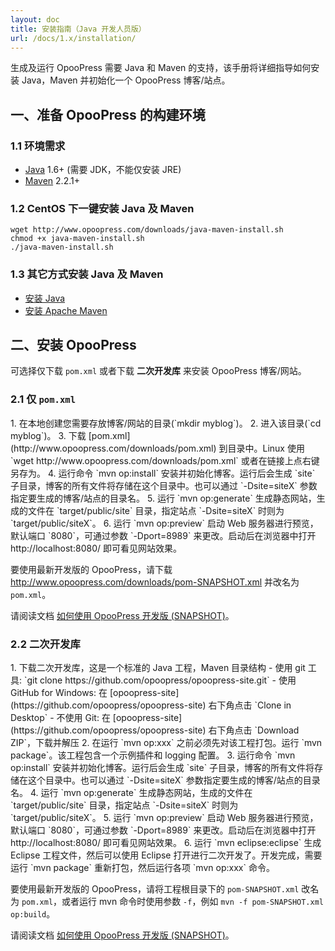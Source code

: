 ```yaml
---
layout: doc
title: 安装指南（Java 开发人员版）
url: /docs/1.x/installation/
---
```


生成及运行 OpooPress 需要 Java 和 Maven 的支持，该手册将详细指导如何安装 Java，Maven 并初始化一个 OpooPress 博客/站点。

## 一、准备 OpooPress 的构建环境

### 1.1 环境需求
- [Java](http://www.oracle.com/technetwork/java/) 1.6+ (需要 JDK，不能仅安装 JRE)
- [Maven](http://maven.apache.org/download.cgi#Installation) 2.2.1+

### 1.2 CentOS 下一键安装 Java 及 Maven
```shell
wget http://www.opoopress.com/downloads/java-maven-install.sh
chmod +x java-maven-install.sh
./java-maven-install.sh
```

### 1.3 其它方式安装 Java 及 Maven
- [安装 Java](./java/)
- [安装 Apache Maven](./maven/)


## 二、安装 OpooPress 
可选择仅下载 `pom.xml` 或者下载 **二次开发库** 来安装 OpooPress 博客/网站。

<h3 id="pom-only"> 2.1 仅 <code>pom.xml</code></h3>
1. 在本地创建您需要存放博客/网站的目录(`mkdir myblog`)。
2. 进入该目录(`cd myblog`)。
3. 下载 [pom.xml](http://www.opoopress.com/downloads/pom.xml) 到目录中。Linux 使用 `wget http://www.opoopress.com/downloads/pom.xml` 或者在链接上点右键另存为。
4. 运行命令 `mvn op:install` 安装并初始化博客。运行后会生成 `site` 子目录，博客的所有文件将存储在这个目录中。也可以通过 `-Dsite=siteX` 参数指定要生成的博客/站点的目录名。
5. 运行 `mvn op:generate` 生成静态网站，生成的文件在 `target/public/site` 目录，指定站点 `-Dsite=siteX` 时则为 `target/public/siteX`。
6. 运行 `mvn op:preview` 启动 Web 服务器进行预览，默认端口 `8080`，可通过参数 `-Dport=8989` 来更改。启动后在浏览器中打开 http://localhost:8080/ 即可看见网站效果。

<div class='note'>
   <p>要使用最新开发版的 OpooPress，请下载 <a href="http://www.opoopress.com/downloads/pom-SNAPSHOT.xml">http://www.opoopress.com/downloads/pom-SNAPSHOT.xml</a> 并改名为 <code>pom.xml</code>。</p>
   <p>请阅读文档 <a href="../../faqs/how-to-use-opoopress-snapshots/">如何使用 OpooPress 开发版 (SNAPSHOT)</a>。</p>
</div>

<h3 id="secondary-develop"> 2.2 二次开发库</h3>
1. 下载二次开发库，这是一个标准的 Java 工程，Maven 目录结构
    - 使用 git 工具: `git clone https://github.com/opoopress/opoopress-site.git`
    - 使用 GitHub for Windows: 在 [opoopress-site](https://github.com/opoopress/opoopress-site) 右下角点击 `Clone in Desktop`
    - 不使用 Git: 在 [opoopress-site](https://github.com/opoopress/opoopress-site) 右下角点击 `Download ZIP`，下载并解压
2. 在运行 `mvn op:xxx` 之前必须先对该工程打包。运行 `mvn package`。该工程包含一个示例插件和 logging 配置。
3. 运行命令 `mvn op:install` 安装并初始化博客。运行后会生成 `site` 子目录，博客的所有文件将存储在这个目录中。也可以通过 `-Dsite=siteX` 参数指定要生成的博客/站点的目录名。
4. 运行 `mvn op:generate` 生成静态网站，生成的文件在 `target/public/site` 目录，指定站点 `-Dsite=siteX` 时则为 `target/public/siteX`。
5. 运行 `mvn op:preview` 启动 Web 服务器进行预览，默认端口 `8080`，可通过参数 `-Dport=8989` 来更改。启动后在浏览器中打开 http://localhost:8080/ 即可看见网站效果。
6. 运行 `mvn eclipse:eclipse` 生成 Eclipse 工程文件，然后可以使用 Eclipse 打开进行二次开发了。开发完成，需要运行 `mvn package` 重新打包，然后运行各项 `mvn op:xxx` 命令。

<div class='note'>
   <p>要使用最新开发版的 OpooPress，请将工程根目录下的 <code>pom-SNAPSHOT.xml</code> 改名为 <code>pom.xml</code>，或者运行 mvn 命令时使用参数 <code>-f</code>，例如 <code>mvn -f pom-SNAPSHOT.xml op:build</code>。</p>
   <p>请阅读文档 <a href="../../faqs/how-to-use-opoopress-snapshots/">如何使用 OpooPress 开发版 (SNAPSHOT)</a>。</p>
</div>